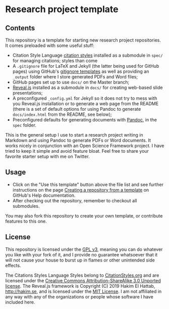 Research project template
=========================

Contents
--------

This repository is a template for starting new research project
repositories. It comes preloaded with some useful stuff:

- Citation Style Language [citation
  styles](https://github.com/citation-style-language/styles) installed
  as a submodule in `spec/` for managing citations; styles than come
- A `.gitignore` file for LaTeX and Jekyll (the latter being used for
  GitHub pages) using GitHub's [gitignore
  templates](https://github.com/github/gitignore) as well as providing
  an `_output` folder where I store generated PDFs and Word files;
- GitHub pages set up to use `docs/` on the Master branch;
- [Reveal.js](https://revealjs.com/) installed as a submodule in
  `docs/` for creating web-based slide presentations;
- A preconfigured `_config.yml` for Jekyll so it does not try to mess
  with you Reveal.js installation or to generate a web page from the
  README (there is a set of default options for using Pandoc to
  generate `docs/index.html` from the README, see below);
- Preconfigured defaults for generating documents with
  [Pandoc](http://pandoc.org), in the `spec` folder.

This is the general setup I use to start a research project writing in
Markdown and using Pandoc to generate PDFs or Word documents. It works
nicely in conjunction with an Open Science Framework project. I have
tried to keep it simple and avoid feature bloat. Feel free to share
your favorite starter setup with me on Twitter.

Usage
-----

- Click on the "Use this template" button above the file list and see
  further instructions on the page [Creating a repository from a
  template](https://help.github.com/en/github/creating-cloning-and-archiving-repositories/creating-a-repository-from-a-template)
  on GitHub's Help documentation.
- After checking out the repository, remember to checkout all
  submodules.

You may also fork this repository to create your own template, or
contribute features to this one.

License
-------

This repository is licensed under the [GPL
v3](https://raw.githubusercontent.com/licenses/license-templates/master/templates/gpl3.txt),
meaning you can do whatever you like with your fork of it, and I
provide no guarantee whatsoever that it will not cause your house to
burst up in flames or other unintended side effects.

The Citations Styles Language Styles belong to
[CitationStyles.org](http://citationstyles.org/) and are licensed
under the [Creative Commons Attribution-ShareAlike 3.0 Unported
license](http://creativecommons.org/licenses/by-sa/3.0/). The
Reveal.js framework is Copyright (C) 2019 Hakim El Hattab,
http://hakim.se, and is licensed under the [MIT
License](https://raw.githubusercontent.com/licenses/license-templates/master/templates/mit.txt).
I am not affiliated in any way with any of the organizations or people
whose software I have included here.


